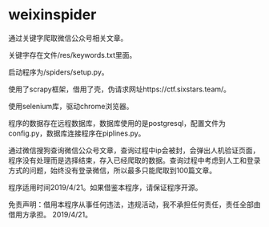 # weixinspider
通过关键字爬取微信公众号相关文章。

关键字存在文件/res/keywords.txt里面。

启动程序为/spiders/setup.py。

使用了scrapy框架，借用了壳，伪请求网址https://ctf.sixstars.team/。

使用selenium库，驱动chrome浏览器。

程序的数据存在远程数据库，数据库使用的是postgresql，配置文件为config.py，数据库连接程序在piplines.py。

通过微信搜狗查询微信公众号文章，查询过程中ip会被封，会弹出人机验证页面，程序没有处理而是选择结束，存入已经爬取的数据。查询过程中考虑到人工和登录方式的问题，始终没有登录微信，所以最多只能爬取到100篇文章。

程序适用时间2019/4/21。如果借鉴本程序，请保证程序开源。

免责声明：借用本程序从事任何违法，违规活动，我不承担任何责任，责任全部由借用方承担。 2019/4/21。
